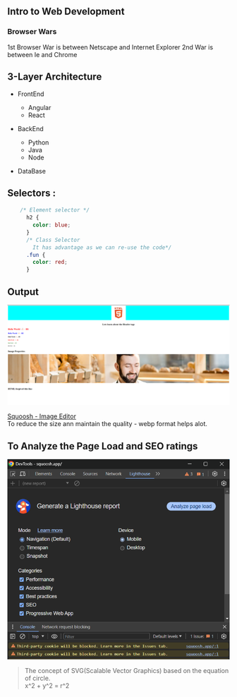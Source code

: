 ## Intro to Web Development

### Browser Wars
1st Browser War is between Netscape and Internet Explorer
2nd War is between Ie and Chrome

## 3-Layer Architecture
- FrontEnd
    - Angular
    - React
- BackEnd
    - Python
    - Java
    - Node

- DataBase

## Selectors :
```css
    /* Element selector */
      h2 {
        color: blue;
      }
      /* Class Selector 
        It has advantage as we can re-use the code*/
      .fun {
        color: red;
      }
```

## Output
![Output of Webpage Created](image-1.png)

[Squoosh - Image Editor](https://squoosh.app/)  
To reduce the size ann maintain the quality - webp format helps alot.  
  
## To Analyze the Page Load and SEO ratings
![Analyzing the Page load](image-2.png)

>The concept of SVG(Scalable Vector Graphics) based on the equation of circle.  
x^2 + y^2 = r^2

